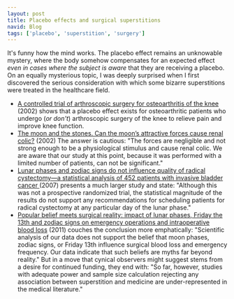 ```yaml
---
layout: post
title: Placebo effects and surgical superstitions
navid: Blog
tags: ['placebo', 'superstition', 'surgery']
---
```


It's funny how the mind works. The placebo effect remains an unknowable
mystery, where the body somehow compensates for an expected effect <em>even in
cases where the subject is aware</em> that they are receiving a placebo. On an
equally mysterious topic, I was deeply surprised when I first discovered the
serious consideration with which some bizarre superstitions were treated in
the healthcare field.

<ul>

<li>
<a href="http://www.nejm.org/doi/full/10.1056/NEJMoa013259">A controlled trial
of arthroscopic surgery for osteoarthritis of the knee</a> (2002) shows that a
placebo effect exists for osteoarthritic patients who undergo (<em>or
don't</em>) arthroscopic surgery of the knee to relieve pain and improve knee
function.
</li>

<li>
<a href="http://dx.doi.org/10.1016/S0736-4679(01)00496-6">The moon and the
stones. Can the moon’s attractive forces cause renal colic?</a> (2002) The
answer is cautious: "The forces are negligible and not strong enough to be a
physiological stimulus and cause renal colic. We are aware that our study at
this point, because it was performed with a limited number of patients, can
not be significant."
</li>

<li>
<a href="http://dx.doi.org/10.1007/s11255-006-9165-7">Lunar phases and zodiac
signs do not influence quality of radical cystectomy&mdash;a statistical
analysis of 452 patients with invasive bladder cancer </a> (2007) presents a
much larger study and state: "Although this was not a prospective randomized
trial, the statistical magnitude of the results do not support any
recommendations for scheduling patients for radical cystectomy at any
particular day of the lunar phase."
</li>

<li>
<a href="http://dx.doi.org/10.1007/s00268-011-1166-8">Popular belief meets
surgical reality: impact of lunar phases, Friday the 13th and zodiac signs on
emergency operations and intraoperative blood loss</a> (2011) couches the
conclusion more emphatically: "Scientific analysis of our data does not
support the belief that moon phases, zodiac signs, or Friday 13th influence
surgical blood loss and emergency frequency. Our data indicate that such
beliefs are myths far beyond reality." But in a move that cynical observers
might suggest stems from a desire for continued funding, they end with: "So
far, however, studies with adequate power and sample size calculation
rejecting any association between superstition and medicine are
under-represented in the medical literature."
</li>

</ul>
